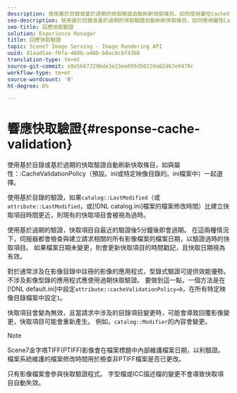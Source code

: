 ```yaml
---
description: 使用基於目錄或基於過期的快取驗證自動刷新快取條目，如同使用屬性CacheValidationPolicy（預設為。ini或特定映像目錄的。ini檔案）選擇的一樣。
seo-description: 使用基於目錄或基於過期的快取驗證自動刷新快取條目，如同使用屬性CacheValidationPolicy（預設為。ini或特定映像目錄的。ini檔案）選擇的一樣。
seo-title: 回應快取驗證
solution: Experience Manager
title: 回應快取驗證
topic: Scene7 Image Serving - Image Rendering API
uuid: d1aad5ae-f0fa-489b-a48b-b0ac8c8f43bb
translation-type: tm+mt
source-git-commit: e8e5b07329bde3e23ee095d5022da62d67e9478c
workflow-type: tm+mt
source-wordcount: '0'
ht-degree: 0%

---
```



# 響應快取驗證{#response-cache-validation}

使用基於目錄或基於過期的快取驗證自動刷新快取條目，如與屬性：:CacheValidationPolicy（預設。ini或特定映像目錄的。ini檔案中）一起選擇。

使用基於目錄的驗證，如果`catalog::LastModified`（或`attribute::LastModified`，或[!DNL catalog.ini]檔案的檔案修改時間）比建立快取項目時間更近，則現有的快取項目會被視為過時。

使用基於過期的驗證，快取項目自最近的驗證後5分鐘後即會過期。 在這兩種情況下，伺服器都會檢查與建立請求相關的所有影像檔案的檔案日期，以驗證過時的快取項目。 如果檔案日期未變更，則會更新快取項目的時間戳記，且快取日期視為有效。

對於通常涉及在影像目錄中註冊的影像的應用程式，型錄式驗證可提供效能優勢。 不涉及影像型錄的應用程式應使用過期快取驗證。 要做到這一點，一個方法是在[!DNL default.ini]中設定`attribute::cacheValidationPolicy=0`，在所有特定映像目錄檔案中設定`1`。

快取項目會變為無效，且當請求中涉及的目錄項目變更時，可能會導致回覆影像變更，快取項目可能會重新產生。 例如，`catalog::Modifier`的內容會變更。

>[!NOTE]
>
>Scene7金字塔TIFF(PTIFF)影像會在檔案標題中內部維護檔案日期，以利驗證。 檔案系統維護的檔案修改時間用於檢查非PTIFF檔案是否已更改。

只有影像檔案會參與快取驗證程式。 字型檔或ICC描述檔的變更不會導致快取項目自動失效。

